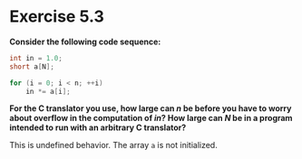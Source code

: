 # Exercise 5.3
__Consider the following code sequence:__
```c
int in = 1.0;
short a[N];

for (i = 0; i < n; ++i)
    in *= a[i];
```
__For the C translator you use, how large can *n* be before you have to worry
about overflow in the computation of *in*? How large can *N* be in a program
intended to run with an arbitrary C translator?__

This is undefined behavior. The array `a` is not initialized.

